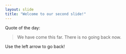```yaml
---
layout: slide
title: "Welcome to our second slide!"
---
```

Quote of the day:

> We have come this far.
> There is no going back now.


Use the left arrow to go back!
